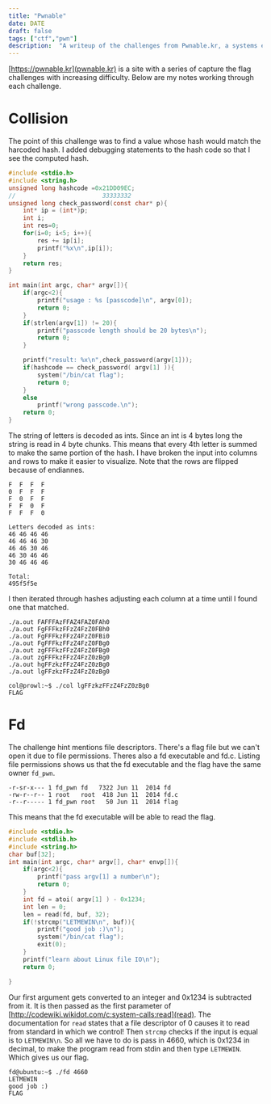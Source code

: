 ```yaml
---
title: "Pwnable"
date: DATE
draft: false
tags: ["ctf","pwn"]
description:  "A writeup of the challenges from Pwnable.kr, a systems exploitation war game, that I've done"
---
```

[https://pwnable.kr](pwnable.kr) is a site with a series of capture the flag challenges with increasing difficulty. Below are my notes working through each challenge.

# Collision
The point of this challenge was to find a value whose hash would match the harcoded hash. I added debugging statements to the hash code so that I see the computed hash. 
``` C
#include <stdio.h>
#include <string.h>
unsigned long hashcode =0x21DD09EC;
//                        33333332
unsigned long check_password(const char* p){
    int* ip = (int*)p;
    int i;
    int res=0;
    for(i=0; i<5; i++){
        res += ip[i];
        printf("%x\n",ip[i]);
    }
    return res;
}

int main(int argc, char* argv[]){
    if(argc<2){
        printf("usage : %s [passcode]\n", argv[0]);
        return 0;
    }
    if(strlen(argv[1]) != 20){
        printf("passcode length should be 20 bytes\n");
        return 0;
    }

    printf("result: %x\n",check_password(argv[1]));
    if(hashcode == check_password( argv[1] )){
        system("/bin/cat flag");
        return 0;
    }
    else
        printf("wrong passcode.\n");
    return 0;
}
```
The string of letters is decoded as ints. Since an int is 4 bytes long the string is read in 4 byte chunks. This means that every 4th letter is summed to make the same portion of the hash. I have broken the input into columns and rows to make it easier to visualize. Note that the rows are flipped because of endiannes.
```
F  F  F  F
0  F  F  F
F  0  F  F
F  F  0  F
F  F  F  0

Letters decoded as ints:
46 46 46 46
46 46 46 30
46 46 30 46
46 30 46 46
30 46 46 46

Total:
495f5f5e
```
I then iterated through hashes adjusting each column at a time until I found one that matched.
```
./a.out FAFFFAzFFAZ4FAZ0FAh0
./a.out FgFFFkzFFzZ4FzZ0FBh0
./a.out FgFFFkzFFzZ4FzZ0FBi0
./a.out FgFFFkzFFzZ4FzZ0FBg0
./a.out zgFFFkzFFzZ4FzZ0FBg0
./a.out zgFFFkzFFzZ4FzZ0zBg0
./a.out hgFFzkzFFzZ4FzZ0zBg0
./a.out lgFFzkzFFzZ4FzZ0zBg0
```

```
col@prowl:~$ ./col lgFFzkzFFzZ4FzZ0zBg0
FLAG
```
# Fd
The challenge hint mentions file descriptors. There's a flag file but we can't open it due to file permissions. Theres also a fd executable and fd.c. Listing file permissions shows us that the fd executable and the flag have the same owner `fd_pwn`.
```
-r-sr-x--- 1 fd_pwn fd   7322 Jun 11  2014 fd
-rw-r--r-- 1 root   root  418 Jun 11  2014 fd.c
-r--r----- 1 fd_pwn root   50 Jun 11  2014 flag
```
This means that the fd executable will be able to read the flag.
``` C
#include <stdio.h>
#include <stdlib.h>
#include <string.h>
char buf[32];
int main(int argc, char* argv[], char* envp[]){
    if(argc<2){
        printf("pass argv[1] a number\n");
        return 0;
    }
    int fd = atoi( argv[1] ) - 0x1234;
    int len = 0;
    len = read(fd, buf, 32);
    if(!strcmp("LETMEWIN\n", buf)){
        printf("good job :)\n");
        system("/bin/cat flag");
        exit(0);
    }
    printf("learn about Linux file IO\n");
    return 0;

}
```
Our first argument gets converted to an integer and 0x1234 is subtracted from it. It is then passed as the first parameter of [http://codewiki.wikidot.com/c:system-calls:read](read). The documentation for `read` states that a file descriptor of 0 causes it to read from standard in which we control! Then `strcmp` checks if the input is equal is to `LETMEWIN\n`. So all we have to do is pass in 4660, which is 0x1234 in decimal, to make the program read from stdin and then type `LETMEWIN`. Which gives us our flag. 
```
fd@ubuntu:~$ ./fd 4660
LETMEWIN
good job :)
FLAG
```